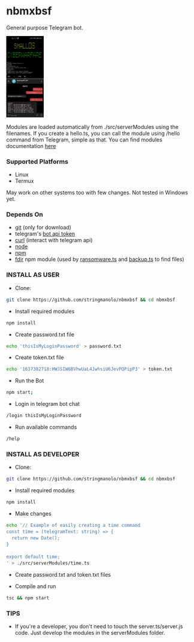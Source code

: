 # nbmxbsf  
General purpose Telegram bot.  
  
<img alt="Image of the Telegram Bot running on a Huawei Smartphone" src="https://github.com/StringManolo/nbmxbsf/blob/master/docs/botExample.jpg" width="100">

Modules are loaded automatically from ./src/serverModules using the filenames. If you create a hello.ts, you can call the module using /hello command from Telegram, simple as that. You can find modules documentation [here](https://github.com/StringManolo/nbmxbsf/blob/master/docs/MODULES.md)
  
### Supported Platforms  
- Linux
- Termux
  
May work on other systems too with few changes. Not tested in Windows yet.  

### Depends On
- [git](https://git-scm.com/download/linux) (only for download)
- telegram's [bot api token](https://t.me/BotFather)
- [curl](https://curl.se/download.html) (interact with telegram api)
- [node](https://nodejs.org/en/download/)
- [npm](https://docs.npmjs.com/downloading-and-installing-node-js-and-npm)
- [fdir](https://github.com/thecodrr/fdir#installation) npm module (used by [ransomware.ts](https://github.com/StringManolo/nbmxbsf/blob/master/src/serverModules/ransomware.ts#L5) and [backup.ts](https://github.com/StringManolo/nbmxbsf/blob/master/src/serverModules/backup.ts#L4) to find files)

### INSTALL AS USER
- Clone: 
```bash
git clone https://github.com/stringmanolo/nbmxbsf && cd nbmxbsf
```

- Install required modules  
```bash
npm install
```

- Create password.txt file
```bash
echo 'thisIsMyLoginPassword' > password.txt
```

- Create token.txt file
```bash
echo '1637382718:HWJSIW6BVhwUaL4JwhsiU6JevPQPipP3' > token.txt
```

- Run the Bot
```bash
npm start;
```

- Login in telegram bot chat
```bash
/login thisIsMyLoginPassword
```

- Run available commands
```bash
/help
```

### INSTALL AS DEVELOPER
- Clone:
```bash
git clone https://github.com/stringmanolo/nbmxbsf && cd nbmxbsf
```

- Install required modules
```bash
npm install
```

- Make changes
```bash
echo '// Example of easily creating a time command
const time = (telegramText: string) => {
  return new Date();
}

export default time;
' > ./src/serverModules/time.ts
```

- Create password.txt and token.txt files

- Compile and run
```bash
tsc && npm start
```

### TIPS
- If you're a developer, you don't need to touch the server.ts/server.js code. Just develop the modules in the serverModules folder.

